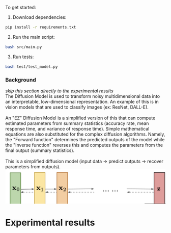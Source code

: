 To get started:

1. Download dependencies:
```bash
pip install -r requirements.txt
```
2. Run the main script:
```bash
bash src/main.py
```
3. Run tests:
```bash
bash test/test_model.py
```

### Background
*skip this section directly to the experimental results*
<br/>
The Diffusion Model is used to transform noisy multidimensional data into an interpretable, low-dimensional representation. An example of this is in vision models that are used to classify images (ex: ResNet, DALL-E).
<br/><br/>
An "EZ" Diffusion Model is a simplified version of this that can compute estimated parameters from summary statistics (accuracy rate, mean response time, and variance of response time).
Simple mathematical equations are also substituted for the complex diffusion algorithms. Namely, the "Forward function" determines the predicted outputs of the model while the "Inverse function" reverses this and computes the parameters from the final output (summary statistics).
<br/><br/>
This is a simplified diffusion model (input data -> predict outputs -> recover parameters from outputs).
![alt text](diffusionSample.png)

# Experimental results

